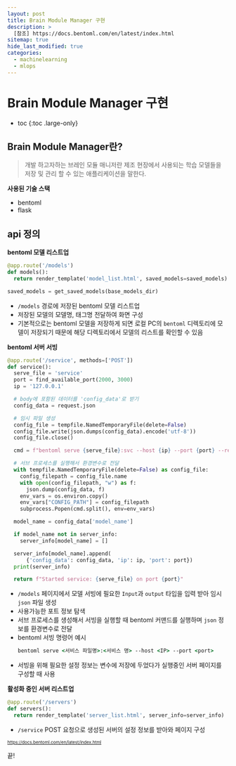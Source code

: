 ```yaml
---
layout: post
title: Brain Module Manager 구현
description: >
  [참조] https://docs.bentoml.com/en/latest/index.html
sitemap: true
hide_last_modified: true
categories:
  - machinelearning
  - mlops
---
```


# Brain Module Manager 구현

* toc
{:toc .large-only}

## Brain Module Manager란?

> 개발 하고자하는 브레인 모듈 매니저란 제조 현장에서 사용되는 학습 모델들을 저장 및 관리 할 수 있는 애플리케이션을 말한다.

**사용된 기술 스택**

- bentoml
- flask

## api 정의

**bentoml 모델 리스트업**

```py
@app.route('/models')
def models():
  return render_template('model_list.html', saved_models=saved_models)
```

```py
saved_models = get_saved_models(base_models_dir)
```

- `/models` 경로에 저장된 bentoml 모델 리스트업
- 저장된 모델의 모델명, 태그명 전달하여 화면 구성
- 기본적으로는 bentoml 모델을 저장하게 되면 로컬 PC의 `bentoml` 디렉토리에 모델이 저장되기 때문에 해당 디렉토리에서 모델의 리스트를 확인할 수 있음

**bentoml 서버 서빙**

```py
@app.route('/service', methods=['POST'])
def service():
  serve_file = 'service'
  port = find_available_port(2000, 3000)
  ip = '127.0.0.1'

  # body에 포함된 데이터를 'config_data'로 받기
  config_data = request.json

  # 임시 파일 생성
  config_file = tempfile.NamedTemporaryFile(delete=False)
  config_file.write(json.dumps(config_data).encode('utf-8'))
  config_file.close()

  cmd = f"bentoml serve {serve_file}:svc --host {ip} --port {port} --reload"

  # 서브 프로세스를 실행해서 환경변수로 전달
  with tempfile.NamedTemporaryFile(delete=False) as config_file:
    config_filepath = config_file.name
    with open(config_filepath, "w") as f:
      json.dump(config_data, f)
    env_vars = os.environ.copy()
    env_vars["CONFIG_PATH"] = config_filepath
    subprocess.Popen(cmd.split(), env=env_vars)

  model_name = config_data['model_name']

  if model_name not in server_info:
    server_info[model_name] = []

  server_info[model_name].append(
      {'config_data': config_data, 'ip': ip, 'port': port})
  print(server_info)

  return f"Started service: {serve_file} on port {port}"
```

- `/models` 페이지에서 모델 서빙에 필요한 `Input`과 `output` 타입을 입력 받아 임시 `json` 파일 생성
- 사용가능한 포트 정보 탐색
- 서브 프로세스를 생성해서 서빙을 실행할 때 bentoml 커맨드를 실행하며 `json` 정보를 환경변수로 전달
- bentoml 서빙 명령어 예시
  ```cmd
  bentoml serve <서비스 파일명>:<서비스 명> --host <IP> --port <port>
  ```
- 서빙을 위해 필요한 설정 정보는 변수에 저장에 두었다가 실행중인 서버 페이지를 구성할 때 사용

**활성화 중인 서버 리스트업**

```py
@app.route('/servers')
def servers():
  return render_template('server_list.html', server_info=server_info)
```

- `/service` POST 요청으로 생성된 서버의 설정 정보를 받아와 페이지 구성




<span style="font-size:70%">https://docs.bentoml.com/en/latest/index.html</span>

끝!
